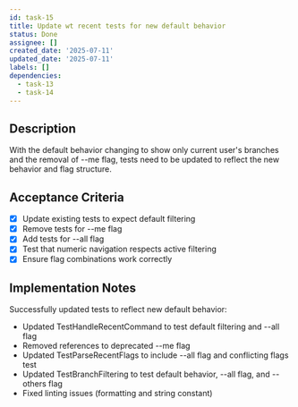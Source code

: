```yaml
---
id: task-15
title: Update wt recent tests for new default behavior
status: Done
assignee: []
created_date: '2025-07-11'
updated_date: '2025-07-11'
labels: []
dependencies:
  - task-13
  - task-14
---
```


## Description

With the default behavior changing to show only current user's branches and the removal of --me flag, tests need to be updated to reflect the new behavior and flag structure.

## Acceptance Criteria

- [x] Update existing tests to expect default filtering
- [x] Remove tests for --me flag
- [x] Add tests for --all flag
- [x] Test that numeric navigation respects active filtering
- [x] Ensure flag combinations work correctly

## Implementation Notes

Successfully updated tests to reflect new default behavior:
- Updated TestHandleRecentCommand to test default filtering and --all flag
- Removed references to deprecated --me flag
- Updated TestParseRecentFlags to include --all flag and conflicting flags test
- Updated TestBranchFiltering to test default behavior, --all flag, and --others flag
- Fixed linting issues (formatting and string constant)
